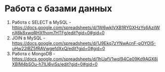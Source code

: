 # Работа с базами данных
1. Работа с SELECT в MySQL - https://docs.google.com/spreadsheets/d/1W6wkIVXB1RYGXHzYs6AzilWnX6k8xwqRHXfhom7HTFg/edit?gid=0#gid=0  
2. JOIN в MySQL - https://docs.google.com/spreadsheets/d/1J9Ekq7zYNwAcnF-pOYOl5-uHw22lBZ5fRAVwgefdXxQ/edit?gid=0#gid=0  
3. Работа с MongoDB - https://docs.google.com/spreadsheets/d/1hUafV1wqI94Ce09Kd9AGX8iXBlM4bSOu-h7ILl6viSs/edit?gid=0#gid=0  
